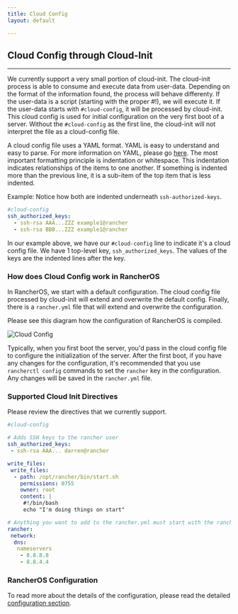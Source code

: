 ```yaml
---
title: Cloud Config
layout: default

---
```


## Cloud Config through Cloud-Init
---

We currently support a very small portion of cloud-init. The cloud-init process is able to consume and execute data from user-data. Depending on the format of the information found, the process will behave differenty. If the user-data is a script (starting with the proper #!<interpreter>), we will execute it. If the user-data starts with `#cloud-config`, it will be processed by cloud-init. This cloud config is used for initial configuration on the very first boot of a server.  Without the `#cloud-config` as the first line, the cloud-init will not interpret the file as a cloud-config file.

A cloud config file uses a YAML format. YAML is easy to understand and easy to parse. For more information on YAML, please go [here](http://www.yaml.org/start.html). The most important formatting principle is indentation or whitespace. This indentation indicates relationships of the items to one another. If something is indented more than the previous line, it is a sub-item of the top item that is less indented.

Example: Notice how both are indented underneath `ssh-authorized-keys`.

```yaml
#cloud-config
ssh_authorized_keys:
  - ssh-rsa AAA...ZZZ example1@rancher
  - ssh-rsa BBB...ZZZ example1@rancher
```

In our example above, we have our `#cloud-config` line to indicate it's a cloud config file. We have 1 top-level key, `ssh_authorized_keys`. The values of the keys are the indented lines after the key.

### How does Cloud Config work in RancherOS

In RancherOS, we start with a default configuration. The cloud config file processed by cloud-init will extend and overwrite the default config. Finally, there is a `rancher.yml` file that will extend and overwrite the configuration. 

Please see this diagram how the configuration of RancherOS is compiled.

![Cloud Config]({{site.baseurl}}/img/cloud-config.png "RancherOS Configuration")

Typically, when you first boot the server, you'd pass in the cloud config file to configure the initialization of the server. After the first boot, if you have any changes for the configuration, it's recommended that you use `rancherctl config` commands to set the `rancher` key in the configuration. Any changes will be saved in the `rancher.yml` file.

### Supported Cloud Init Directives

Please review the directives that we currently support.

```yaml
#cloud-config

# Adds SSH keys to the rancher user
ssh_authorized_keys:
 - ssh-rsa AAA... darren@rancher

write_files:
 write_files:
  - path: /opt/rancher/bin/start.sh
    permissions: 0755
    owner: root
    content: |
     #!/bin/bash
     echo "I'm doing things on start"

# Anything you want to add to the rancher.yml must start with the rancher key
rancher:
 network:
  dns:
   nameservers
    - 8.8.8.8
    - 8.8.4.4

```

### RancherOS Configuration

To read more about the details of the configuration, please read the detailed [configuration section]({{site.baseurl}}/docs/configuration/).
